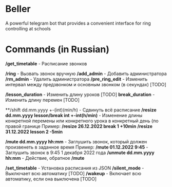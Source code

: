 # Beller
A powerful telegram bot that provides a convenient interface for ring controlling at schools

# Commands (in Russian)

**/get_timetable** - Расписание звонков 

**/ring** - Вызвать звонок вручную
**/add_admin** - Добавить администратора
**/rm_admin** - Удалить администратора
**/pre_ring_edit** - Изменить интервал между предзвонком и основным звонком (в секундах) [TODO]

**/lesson_duration** - Изменить длину уроков [TODO]
**break_duration** - Изменить длину перемен [TODO]

**/shift dd.mm.yyyy +-(int)(min/h) - Сдвинуть всё расписание
**/resize dd.mm.yyyy lesson/break int +-int(h/min)** - Изменение длины конкретной перемены или конкретного урока в конкретный день (по правой границе
    Пример: **/resize 26.12.2022 break 1 +10min**
            **/resize 31.12.2022 lesson 2 -5min**

**/mute dd.mm.yyyy hh:mm** - Заглушить звонок, который должен произвенеть в заданное время
    Пример: **/mute 01.12.2022 9:45** - Заглушить звонок в 9:45 1 декабря 2022 года
**/unmute dd.mm.yyyy hh:mm** - Действие, обратное **/mute**

**/set_timetable** - Установка расписания из JSON
**/silent_mode** - Выключает всю автоматику [TODO]
**/wakeup** - Включает всю автоматику, если она выключена [TODO]




